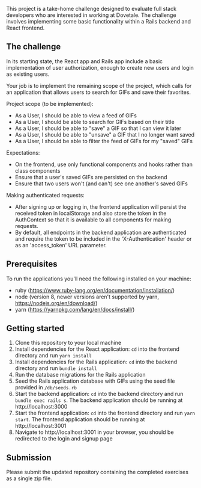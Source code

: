 This project is a take-home challenge designed to evaluate full stack developers who are interested in working at Dovetale. The challenge involves implementing some basic functionality within a Rails backend and React frontend.

## The challenge

In its starting state, the React app and Rails app include a basic implementation of user authorization, enough to create new users and login as existing users.

Your job is to implement the remaining scope of the project, which calls for an application that allows users to search for GIFs and save their favorites.

Project scope (to be implemented):
- As a User, I should be able to view a feed of GIFs
- As a User, I should be able to search for GIFs based on their title
- As a User, I should be able to "save" a GIF so that I can view it later
- As a User, I should be able to "unsave" a GIF that I no longer want saved 
- As a User, I should be able to filter the feed of GIFs for my "saved" GIFs

Expectations:
- On the frontend, use only functional components and hooks rather than class components
- Ensure that a user's saved GIFs are persisted on the backend 
- Ensure that two users won't (and can't) see one another's saved GIFs

Making authenticated requests:
- After signing up or logging in, the frontend application will persist the received token in localStorage and also store the token in the AuthContext so that it is available to all components for making requests.
- By default, all endpoints in the backend application are authenticated and require the token to be included in the 'X-Authentication' header or as an 'access_token' URL parameter.


## Prerequisites
To run the applications you'll need the following installed on your machine:
* ruby (https://www.ruby-lang.org/en/documentation/installation/)
* node (version 8, newer versions aren't supported by yarn, https://nodejs.org/en/download/)
* yarn (https://yarnpkg.com/lang/en/docs/install/)


## Getting started
1. Clone this repository to your local machine
2. Install dependencies for the React application: `cd` into the frontend directory and run `yarn install`
3. Install dependencies for the Rails application: `cd` into the backend directory and run `bundle install`
4. Run the database migrations for the Rails application
5. Seed the Rails application database with GIFs using the seed file provided in `/db/seeds.rb`
6. Start the backend application: `cd` into the backend directory and run `bundle exec rails s`. The backend application should be running at http://localhost:3000
7. Start the frontend application: `cd` into the frontend directory and run `yarn start`. The frontend application should be running at http://localhost:3001
8. Navigate to http://localhost:3001 in your browser, you should be redirected to the login and signup page


## Submission
Please submit the updated repository containing the completed exercises as a single zip file.